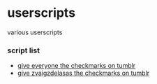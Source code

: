 # userscripts
various userscripts

### script list

- [give everyone the checkmarks on tumblr](https://github.com/starchyunderscore/userscripts/blob/main/scripts/bluecheckforall.js)
- [give zvaigzdelasas the checkmarks on tumblr](https://github.com/starchyunderscore/userscripts/blob/main/scripts/bluecheckforzvaigzdelasas.js)
